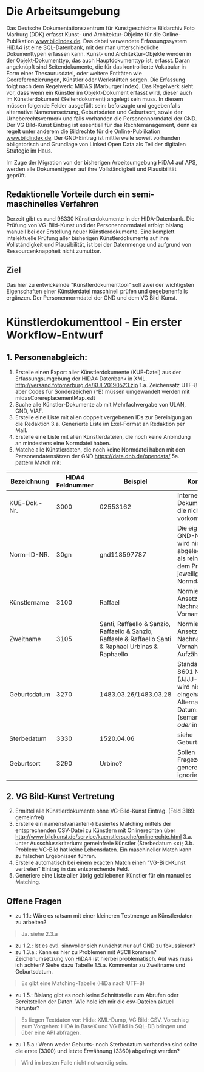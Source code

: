 # Die Arbeitsumgebung

Das Deutsche Dokumentationszentrum für Kunstgeschichte Bildarchiv Foto Marburg (DDK) erfasst Kunst- und Architektur-Objekte für die Online-Publikation www.bildindex.de. Das dabei verwendete Erfassungssystem HiDA4 ist eine  SQL-Datenbank, mit der man 
unterschiedliche Dokumenttypen erfassen kann. Kunst- und Architektur-Objekte werden in der Objekt-Dokumenttyp, das auch Hauptdokumenttyp ist, erfasst. Daran angeknüpft sind Seitendokumente, die für das kontrollierte Vokabular in Form einer Thesaurusdatei, 
oder weitere Entitäten wie Georeferenzierungen, Künstler oder Werkstätten sorgen.
Die Erfassung folgt nach dem Regelwerk: MIDAS (Marburger Index). Das Regelwerk sieht vor, dass wenn ein Künstler im Objekt-Dokument erfasst wird, dieser auch im Künstlerdokument (Seitendokument) angelegt sein muss. In diesem müssen folgende Felder ausgefüllt sein: 
beforzugte und gegebenfalls alternative Namenansetzung, Geburtsdaten und Geburtsort, sowie der Urheberechtsvermerk
und falls vorhanden die Personennormdatei der GND. Der VG Bild-Kunst Eintrag ist essentiell für das Rechtemanagement,
denn es regelt unter anderem die Bildrechte für die Online-Publikation www.bildindex.de. Der GND-Eintrag ist mittlerweile soweit vorhanden obligatorisch und Grundlage von Linked Open Data als Teil der digitalen Strategie im Haus.

Im Zuge der Migration von der bisherigen Arbeitsumgebung HiDA4 auf APS, werden alle Dokumenttypen auf ihre Vollständigkeit und Plausibilität geprüft. 

## Redaktionelle Vorteile durch ein semi-maschinelles Verfahren
Derzeit gibt es rund 98330 Künstlerdokumente in der HIDA-Datenbank. Die Prüfung von VG-Bild-Kunst und der Personennormdatei erfolgt 
bislang manuell bei der Erstellung neuer Künstlerdokumente. Eine komplett intelektuelle Prüfung aller bisherigen Künstlerdokumente auf ihre Vollständigkeit und Plausibilität, ist bei der Datenmenge und aufgrund von Ressourcenknappheit nicht zumutbar. 

## Ziel
Das hier zu entwickelnde "Künstlerdokumenttool" soll zwei der wichtigsten Eigenschaften einer Künstlerdatei maschinell prüfen und gegebenenfalls ergänzen. Der Personennormdatei der GND und dem VG Bild-Kunst. 

# Künstlerdokumenttool - Ein erster Workflow-Entwurf
## 1. Personenabgleich:
1. Erstelle einen Export aller Künstlerdokumente (KUE-Datei) aus der Erfassungsumgebung der HIDA4 Datenbank in XML. http://versand.fotomarburg.de/KUE20190523.zip
1.a. Zeichensatz UTF-8 aber Codes für Sonderzeichen (^B) müssen umgewandelt werden mit midasCorereplacementMap.xslt
2. Suche alle Künstler-Dokumente ab mit Mehrfachvergabe von ULAN, GND, VIAF.
3. Erstelle eine Liste mit allen doppelt vergebenen IDs zur Bereinigung an die Redaktion
3.a. Generierte Liste im Exel-Format an Redaktion per Mail.
4. Erstelle eine Liste mit allen Künstlerdateien, die noch keine Anbindung an mindestens eine Normdatei haben.
5. Matche alle Künstlerdaten, die noch keine Normdatei haben mit den Personendatensätzen der GND https://data.dnb.de/opendata/
5a. pattern Match mit:

 | Bezeichnung | HiDA4 Feldnummer | Beispiel | Kommentar |
 | --- | --- | ---| --- |
 | KUE-Dok.-Nr. | 3000 | 02553162 | Interne Dokumentnummer, die nicht doppelt vorkommen darf. |
 | Norm-ID-NR. | 30gn | gnd118597787 | Die eigentliche GND-Nummer wird nicht als URI abgelegt, sonder als reine ID mit dem Präfix der jeweiligen Normdatei. |
 | Künstlername | 3100 | Raffael | Normierter Ansetzung nach: Nachname, Vorname|
 | Zweitname | 3105 | Santi, Raffaello & Sanzio, Raffaello & Sanzio, Raffaele & Raffaello Santi & Raphael Urbinas & Raphaello | Normierte Ansetzung nach: Nachname, Vornahme; Aufzählzeichen: & |
 | Geburtsdatum | 3270 | 1483.03.26/1483.03.28 | Standard ISO 8601 Norm (JJJJ-MM-DD) wird nicht eingehalten. Alternatives Datum: */* (semantisches *oder* in Midas).
 | Sterbedatum | 3330 | 1520.04.06 | siehe Geburtsdatum |
 | Geburtsort | 3290 | Urbino? | Sollen Fragezeichen generell hier ignoriert werden? |
 

## 2. VG Bild-Kunst Vertretung
2. Ermittel alle Künstlerdokumente ohne VG-Bild-Kunst Eintrag. (Feld 3189: gemeinfrei)
3. Erstelle ein namens(varianten-) basiertes Matching mittels der entsprechenden CSV-Datei zu Künstlern mit Onlinerechten über http://www.bildkunst.de/service/kuenstlersuche/onlinerechte.html
3.a. unter Ausschlusskriterium: gemeinfreie Künstler (Sterbedatum <x); 
3.b. Problem: VG-Bild hat keine Lebensdaten. Ein maschineller Match kann zu falschen Ergebnissen führen.
4. Erstelle automatisch bei einem exacten Match einen "VG-Bild-Kunst vertreten" Eintrag in das entsprechende Feld.
5. Generiere eine Liste aller übrig gebliebenen Künstler für ein manuelles Matching.

## Offene Fragen
* zu 1.1.: Wäre es ratsam mit einer kleineren Testmenge an Künstlerdaten zu arbeiten?
> Ja. siehe 2.3.a
* zu 1.2.: Ist es evtl. sinnvoller sich nunächst nur auf GND zu fokussieren?
* zu 1.3.a.: Kann es hier zu Problemen mit ASCII kommen? Zeichenumsetzung von HiDA4 ist hierbei problematisch. Auf was muss ich achten? Siehe dazu Tabelle 1.5.a. Kommentar zu Zweitname und Geburtsdatum.
> Es gibt eine Matching-Tabelle (HiDa nach UTF-8)
* zu 1.5.: Bislang gibt es noch keine Schnittstelle zum Abrufen oder Bereitstellen der Daten. Wie hole ich mir die csv-Dateien aktuell herunter?
> Es liegen Textdaten vor: Hida: XML-Dump, VG Bild: CSV. Vorschlag zum Vorgehen: HiDA in BaseX und VG Bild in SQL-DB bringen und über eine API abfragen.
* zu 1.5.a.: Wenn weder Geburts- noch Sterbedatum vorhanden sind sollte die erste (3300) und letzte Erwähnung (3360) abgefragt werden?
> Wird im besten Falle nicht notwendig sein.

